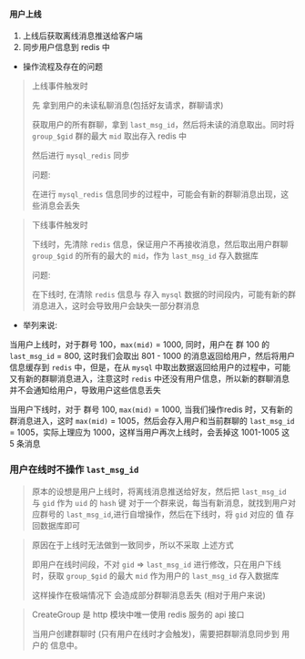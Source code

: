 #### 用户上线

1. 上线后获取离线消息推送给客户端
2. 同步用户信息到 redis 中

- 操作流程及存在的问题
> 上线事件触发时 
>  
> 先 拿到用户的未读私聊消息(包括好友请求，群聊请求)
>
> 获取用户的所有群聊，拿到 `last_msg_id`，然后将未读的消息取出。同时将 `group_$gid` 群的最大 `mid` 取出存入 redis 中
>
> 然后进行 `mysql_redis` 同步
>
> 问题:
> 
> 在进行 `mysql_redis` 信息同步的过程中，可能会有新的群聊消息出现，这些消息会丢失

> 下线事件触发时
>
> 下线时，先清除 `redis` 信息，保证用户不再接收消息，然后取出用户群聊 `group_$gid` 的所有的最大的 `mid`，作为 `last_msg_id` 存入数据库
>
> 问题:
>
> 在下线时, 在清除 `redis` 信息与 存入 `mysql` 数据的时间段内，可能有新的群消息进入，这时会导致用户会缺失一部分群消息

- 举列来说: 

当用户上线时，对于群号 100，`max(mid)` = 1000,
同时，用户在 群 100 的 `last_msg_id` = 800,
这时我们会取出 801 - 1000 的消息返回给用户，然后将用户信息缓存到 `redis` 中，但是，在从 `mysql` 中取出数据返回给用户的过程中，可能又有新的群聊消息进入，注意这时 `redis` 中还没有用户信息，所以新的群聊消息并不会通知给用户，导致用户这些信息丢失

当用户下线时，对于 群号 100, `max(mid)` = 1000, 当我们操作redis 时，又有新的群消息进入，这时 `max(mid)` = 1005，然后会存入用户和当前群聊的 `last_msg_id` = 1005，实际上理应为 1000，这样当用户再次上线时，会丢掉这 1001-1005 这 5 条消息


### 用户在线时不操作 `last_msg_id`
> 原本的设想是用户上线时，将离线消息推送给好友，然后把 `last_msg_id` 与 `gid` 作为 `uid` 的 `hash` 键
对于一个群来说，每当有新消息，就找到用户对应群号的 `last_msg_id`,进行自增操作，然后在下线时，将 `gid` 对应的 值 存回数据库即可

> 原因在于上线时无法做到一致同步，所以不采取 上述方式
> 
> 即用户在线时间段，不对 `gid` => `last_msg_id` 进行修改，只在用户下线时，获取 `group_$gid` 的最大 `mid` 作为用户的 `last_msg_id` 存入数据库
>
> 这样操作在极端情况下 会造成部分群聊消息丢失 (相对于用户来说)

> CreateGroup  是 http 模块中唯一使用 redis 服务的 api 接口
>
> 当用户创建群聊时 (只有用户在线时才会触发)，需要把群聊消息同步到 用户的 信息中。